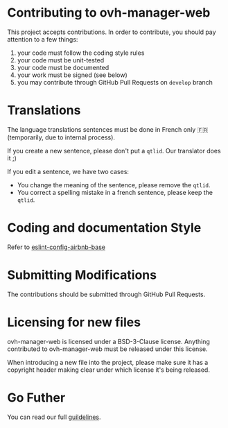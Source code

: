 # Contributing to ovh-manager-web

This project accepts contributions. In order to contribute, you should
pay attention to a few things:

1. your code must follow the coding style rules
2. your code must be unit-tested
3. your code must be documented
4. your work must be signed (see below)
5. you may contribute through GitHub Pull Requests on `develop` branch

# Translations

The language translations sentences must be done in French only :fr: (temporarily, due to internal process).

If you create a new sentence, please don't put a `qtlid`. Our translator does it ;)

If you edit a sentence, we have two cases:

* You change the meaning of the sentence, please remove the `qtlid`.
* You correct a spelling mistake in a french sentence, please keep the `qtlid`.

# Coding and documentation Style

Refer to [eslint-config-airbnb-base](https://github.com/airbnb/javascript/tree/master/packages/eslint-config-airbnb-base)

# Submitting Modifications

The contributions should be submitted through GitHub Pull Requests.

# Licensing for new files

ovh-manager-web is licensed under a BSD-3-Clause license. Anything
contributed to ovh-manager-web must be released under this license.

When introducing a new file into the project, please make sure it has a
copyright header making clear under which license it's being released.

# Go Futher
You can read our full [guildelines](https://github.com/ovh-ux/ovh-ux-guidelines).
